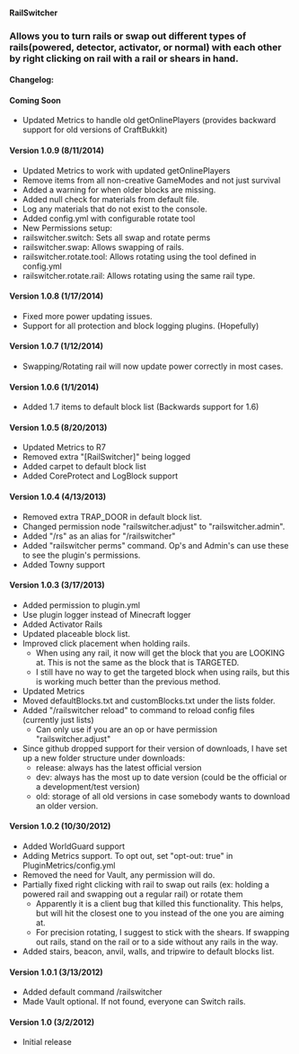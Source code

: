 #### RailSwitcher

### Allows you to turn rails or swap out different types of rails(powered, detector, activator, or normal) with each other by right clicking on rail with a rail or shears in hand.

#### Changelog:

#### Coming Soon
* Updated Metrics to handle old getOnlinePlayers (provides backward support for old versions of CraftBukkit)

#### Version 1.0.9 (8/11/2014)
* Updated Metrics to work with updated getOnlinePlayers
* Remove items from all non-creative GameModes and not just survival
* Added a warning for when older blocks are missing.
* Added null check for materials from default file.
* Log any materials that do not exist to the console.
* Added config.yml with configurable rotate tool
* New Permissions setup:
* railswitcher.switch: Sets all swap and rotate perms
*   railswitcher.swap: Allows swapping of rails.
*   railswitcher.rotate.tool: Allows rotating using the tool defined in config.yml
*   railswitcher.rotate.rail: Allows rotating using the same rail type.

#### Version 1.0.8 (1/17/2014)
* Fixed more power updating issues.
* Support for all protection and block logging plugins. (Hopefully)

#### Version 1.0.7 (1/12/2014)
* Swapping/Rotating rail will now update power correctly in most cases.

#### Version 1.0.6 (1/1/2014)
* Added 1.7 items to default block list (Backwards support for 1.6)

#### Version 1.0.5 (8/20/2013)
* Updated Metrics to R7
* Removed extra "[RailSwitcher]" being logged
* Added carpet to default block list
* Added CoreProtect and LogBlock support

#### Version 1.0.4 (4/13/2013)
* Removed extra TRAP_DOOR in default block list.
* Changed permission node "railswitcher.adjust" to "railswitcher.admin".
* Added "/rs" as an alias for "/railswitcher"
* Added "railswitcher perms" command. Op's and Admin's can use these to see the plugin's permissions.
* Added Towny support

#### Version 1.0.3 (3/17/2013)
* Added permission to plugin.yml
* Use plugin logger instead of Minecraft logger
* Added Activator Rails
* Updated placeable block list.
* Improved click placement when holding rails.
    * When using any rail, it now will get the block that you are LOOKING at.  This is not the same as the block that is TARGETED.
    * I still have no way to get the targeted block when using rails, but this is working much better than the previous method.
* Updated Metrics
* Moved defaultBlocks.txt and customBlocks.txt under the lists folder.
* Added "/railswitcher reload" to command to reload config files (currently just lists)
    * Can only use if you are an op or have permission "railswitcher.adjust"
* Since github dropped support for their version of downloads, I have set up a new folder structure under downloads:
    * release: always has the latest official version
    * dev: always has the most up to date version (could be the official or a development/test version)
    * old: storage of all old versions in case somebody wants to download an older version.

#### Version 1.0.2 (10/30/2012)
* Added WorldGuard support
* Adding Metrics support. To opt out, set "opt-out: true" in PluginMetrics/config.yml
* Removed the need for Vault, any permission will do.
* Partially fixed right clicking with rail to swap out rails (ex: holding a powered rail and swapping out a regular rail) or rotate them
    * Apparently it is a client bug that killed this functionality.  This helps, but will hit the closest one to you instead of the one you are aiming at.
    * For precision rotating, I suggest to stick with the shears. If swapping out rails, stand on the rail or to a side without any rails in the way.
* Added stairs, beacon, anvil, walls, and tripwire to default blocks list.

#### Version 1.0.1 (3/13/2012)
* Added default command /railswitcher
* Made Vault optional.  If not found, everyone can Switch rails.

#### Version 1.0 (3/2/2012)
* Initial release